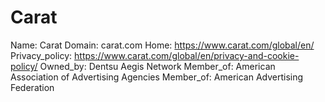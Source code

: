 
# Carat

Name: Carat
Domain: carat.com
Home: https://www.carat.com/global/en/
Privacy_policy: https://www.carat.com/global/en/privacy-and-cookie-policy/
Owned_by: Dentsu Aegis Network
Member_of: American Association of Advertising Agencies
Member_of: American Advertising Federation
